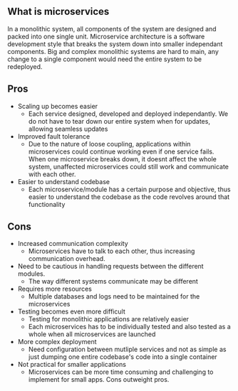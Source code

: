 ## What is microservices
In a monolithic system, all components of the system are designed and packed into one single unit. Microservice architecture is a software development style that breaks the system down into smaller independant components.
Big and complex monolithic systems are hard to main, any change to a single component would need the entire system to be redeployed.

## Pros
- Scaling up becomes easier
	- Each service designed, developed and deployed independantly. We do not have to tear down our entire system when for updates, allowing seamless updates
- Improved fault tolerance
	- Due to the nature of loose coupling, applications within microservices could continue working even if one service fails. When one microservice breaks down, it doesnt affect the whole system, unaffected microservices could still work and communicate with each other.
- Easier to understand codebase
	- Each microservice/module has a certain purpose and objective, thus easier to understand the codebase as the code revolves around that functionality

## Cons
- Increased communication complexity
	- Microservices have to talk to each other, thus increasing communication overhead.
- Need to be cautious in handling requests between the different modules.
	- The way different systems communicate may be different
- Requires more resources
	- Multiple databases and logs need to be maintained for the microservices
- Testing becomes even more difficult
	- Testing for monolithic applications are relatively easier
	- Each microservices has to be individually tested and also tested as a whole when all microservices are launched
- More complex deployment
	- Need configuration between mutliple services and not as simple as just dumping one entire codebase's code into a single container
- Not practical for smaller applications
	- Microservices can be more time consuming and challenging to implement for small apps. Cons outweight pros.